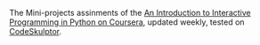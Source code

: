 The Mini-projects assinments of the [An Introduction to Interactive Programming in Python on Coursera](https://class.coursera.org/interactivepython-005), updated weekly, tested on [CodeSkulptor](http://www.codeskulptor.org).